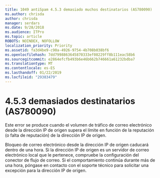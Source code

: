```yaml
---
title: 1049 antiSpam 4.5.3 demasiado muchos destinatarios (AS780090)
ms.author: chrisda
author: chrisda
manager: serdars
ms.date: 9/28/2018
ms.audience: ITPro
ms.topic: article
ROBOTS: NOINDEX, NOFOLLOW
localization_priority: Priority
ms.assetid: fa3d4be9-c90a-4926-9754-4b708b038bf6
ms.openlocfilehash: 7dd7998863645870333ef08229ff8b111eac58b6
ms.sourcegitcommit: e2864efcfb493b6e46b662b746661a61232bdba7
ms.translationtype: MT
ms.contentlocale: es-ES
ms.lasthandoff: 01/22/2019
ms.locfileid: "29383479"
---
```

# <a name="453-too-many-recipients-as780090"></a>4.5.3 demasiados destinatarios (AS780090)

Este error se produce cuando el volumen de tráfico de correo electrónico desde la dirección IP de origen supera el límite en función de la reputación (o falta de reputación) de la dirección IP de origen.
  
Bloqueo de correo electrónico desde la dirección IP de origen caducará dentro de una hora. Si la dirección IP de origen es un servidor de correo electrónico local que le pertenece, compruebe la configuración del conector de flujo de correo. Si el comportamiento continúa durante más de una hora, póngase en contacto con el soporte técnico para solicitar una excepción para la dirección IP de origen.
  

